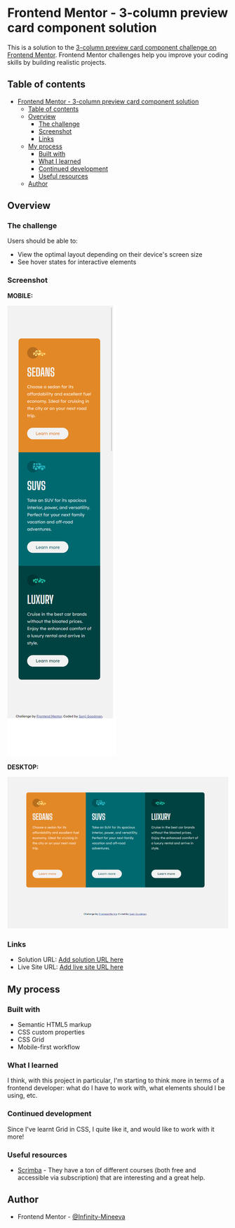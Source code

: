 # Frontend Mentor - 3-column preview card component solution

This is a solution to the [3-column preview card component challenge on Frontend Mentor](https://www.frontendmentor.io/challenges/3column-preview-card-component-pH92eAR2-). Frontend Mentor challenges help you improve your coding skills by building realistic projects. 

## Table of contents

- [Frontend Mentor - 3-column preview card component solution](#frontend-mentor---3-column-preview-card-component-solution)
  - [Table of contents](#table-of-contents)
  - [Overview](#overview)
    - [The challenge](#the-challenge)
    - [Screenshot](#screenshot)
    - [Links](#links)
  - [My process](#my-process)
    - [Built with](#built-with)
    - [What I learned](#what-i-learned)
    - [Continued development](#continued-development)
    - [Useful resources](#useful-resources)
  - [Author](#author)


## Overview

### The challenge

Users should be able to:

- View the optimal layout depending on their device's screen size
- See hover states for interactive elements

### Screenshot

**MOBILE:**

![image](design/MOBILE-VERSION.png)

**DESKTOP:**

![image](design/DESKTOP-VERSION.png)


### Links

- Solution URL: [Add solution URL here](https://your-solution-url.com)
- Live Site URL: [Add live site URL here](https://your-live-site-url.com)

## My process

### Built with

- Semantic HTML5 markup
- CSS custom properties
- CSS Grid
- Mobile-first workflow


### What I learned

I think, with this project in particular, I'm starting to think more in terms of a frontend developer: what do I have to work with, what elements should I be using, etc.


### Continued development

Since I've learnt Grid in CSS, I quite like it, and would like to work with it more!

### Useful resources

- [Scrimba](https://www.scrimba.com) - They have a ton of different courses (both free and accessible via subscription) that are interesting and a great help. 

## Author

- Frontend Mentor - [@Infinity-Mineeva](https://www.frontendmentor.io/profile/Infinity-Mineeva)


